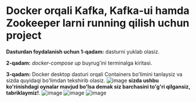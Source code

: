 # Docker orqali Kafka, Kafka-ui hamda Zookeeper larni running qilish uchun project
**Dasturdan foydalanish uchun 1-qadam:** dasturni yuklab olasiz.


**2-qadam:** _docker-compose up_  buyrug'ini terminalga kiritasi.


**3-qadam:** Docker desktop dasturi orqali Containers bo'limini tanlaysiz va sizda quyidaqi bo'limdan tekshirib olasiz.
![image](https://github.com/sardoruktamov/Kafka-Dashboard/assets/73293096/12ca80b2-f379-4413-a1db-7917fa483293)
**sizda ushbu ko'rinishdagi oynalar mavjud bo'lsa demak siz barchasini to'g'ri qilgansiz, tabriklaymiz!**.
![image](https://github.com/sardoruktamov/Kafka-Dashboard/assets/73293096/9450c2b1-def0-41cf-baac-21d3a97b76a3)
![image](https://github.com/sardoruktamov/Kafka-Dashboard/assets/73293096/49084630-f18b-4a62-bb5e-efda0a3bdd95)
![image](https://github.com/sardoruktamov/Kafka-Dashboard/assets/73293096/0d1f3b96-7989-4a7d-a2ca-eb3265ee9cb4)
